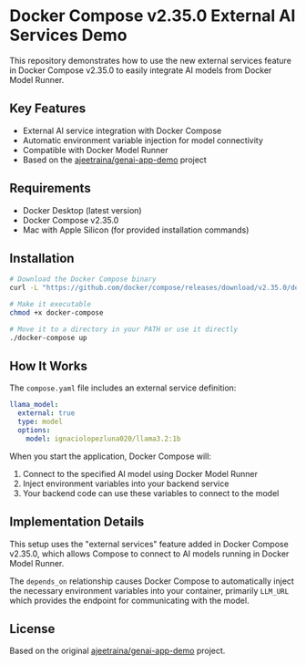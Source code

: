# Docker Compose v2.35.0 External AI Services Demo

This repository demonstrates how to use the new external services feature in Docker Compose v2.35.0 to easily integrate AI models from Docker Model Runner.

## Key Features

- External AI service integration with Docker Compose
- Automatic environment variable injection for model connectivity
- Compatible with Docker Model Runner
- Based on the [ajeetraina/genai-app-demo](https://github.com/ajeetraina/genai-app-demo) project

## Requirements

- Docker Desktop (latest version)
- Docker Compose v2.35.0
- Mac with Apple Silicon (for provided installation commands)

## Installation

```bash
# Download the Docker Compose binary
curl -L "https://github.com/docker/compose/releases/download/v2.35.0/docker-compose-darwin-aarch64" -o docker-compose

# Make it executable
chmod +x docker-compose

# Move it to a directory in your PATH or use it directly
./docker-compose up
```

## How It Works

The `compose.yaml` file includes an external service definition:

```yaml
llama_model:
  external: true
  type: model
  options:
    model: ignaciolopezluna020/llama3.2:1b
```

When you start the application, Docker Compose will:

1. Connect to the specified AI model using Docker Model Runner
2. Inject environment variables into your backend service
3. Your backend code can use these variables to connect to the model

## Implementation Details

This setup uses the "external services" feature added in Docker Compose v2.35.0, which allows Compose to connect to AI models running in Docker Model Runner.

The `depends_on` relationship causes Docker Compose to automatically inject the necessary environment variables into your container, primarily `LLM_URL` which provides the endpoint for communicating with the model.

## License

Based on the original [ajeetraina/genai-app-demo](https://github.com/ajeetraina/genai-app-demo) project.